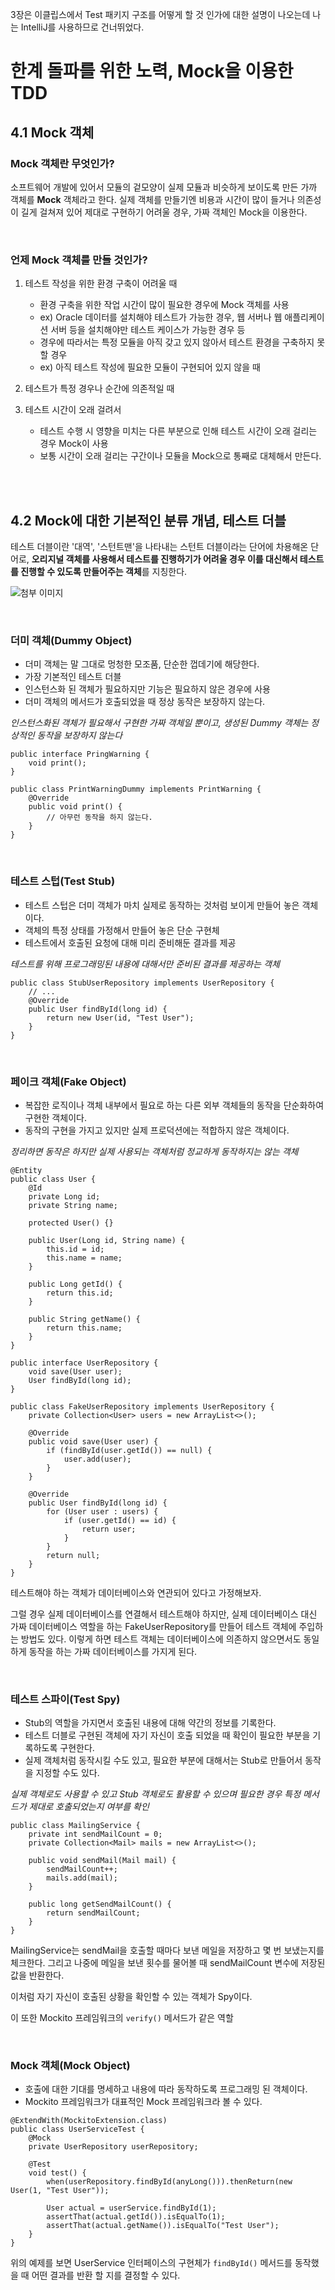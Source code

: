 3장은 이클립스에서 Test 패키지 구조를 어떻게 할 것 인가에 대한 설명이 나오는데 나는 IntelliJ를 사용하므로 건너뛰었다.

# 한계 돌파를 위한 노력, Mock을 이용한 TDD


## 4.1 Mock 객체

### Mock 객체란 무엇인가?

소프트웨어 개발에 있어서 모듈의 겉모양이 실제 모듈과 비슷하게 보이도록 만든 가까 객체를 **Mock** 객체라고 한다. 실제 객체를 만들기엔 비용과 시간이 많이 들거나 의존성이 길게 걸쳐져 있어 제대로 구현하기 어려울 경우, 가짜 객체인 Mock을 이용한다.


<br/>

### 언제 Mock 객체를 만들 것인가?

1. 테스트 작성을 위한 환경 구축이 어려울 때
    - 환경 구축을 위한 작업 시간이 많이 필요한 경우에 Mock 객체를 사용
    - ex) Oracle 데이터를 설치해야 테스트가 가능한 경우, 웹 서버나 웹 애플리케이션 서버 등을 설치해야만 테스트 케이스가 가능한 경우 등
    - 경우에 따라서는 특정 모듈을 아직 갖고 있지 않아서 테스트 환경을 구축하지 못할 경우
    - ex) 아직 테스트 작성에 필요한 모듈이 구현되어 있지 않을 때

2. 테스트가 특정 경우나 순간에 의존적일 때
 
3. 테스트 시간이 오래 걸려서
    - 테스트 수행 시 영향을 미치는 다른 부분으로 인해 테스트 시간이 오래 걸리는 경우 Mock이 사용
    - 보통 시간이 오래 걸리는 구간이나 모듈을 Mock으로 통째로 대체해서 만든다.


<br/>
<br/>

## 4.2 Mock에 대한 기본적인 분류 개념, 테스트 더블

테스트 더블이란 '대역', '스턴트맨'을 나타내는 스턴트 더블이라는 단어에 차용해온 단어로, **오리지널 객체를 사용해서 테스트를 진행하기가 어려울 경우 이를 대신해서 테스트를 진행할 수 있도록 만들어주는 객체**를 지칭한다.

![첨부 이미지](https://file-upload-store-jdd.s3.ap-northeast-2.amazonaws.com/tdd4-1.jpg)

<br/>

### 더미 객체(Dummy Object)

- 더미 객체는 말 그대로 멍청한 모조품, 단순한 껍데기에 해당한다.
- 가장 기본적인 테스트 더블
- 인스턴스화 된 객체가 필요하지만 기능은 필요하지 않은 경우에 사용
- 더미 객체의 메서드가 호출되었을 때 정상 동작은 보장하지 않는다.

*인스턴스화된 객체가 필요해서 구현한 가짜 객체일 뿐이고, 생성된 Dummy 객체는 정상적인 동작을 보장하지 않는다*


```
public interface PringWarning {
    void print();
}
```

```
public class PrintWarningDummy implements PrintWarning {
    @Override
    public void print() {
        // 아무런 동작을 하지 않는다.
    }
}
```

<br/>

### 테스트 스텁(Test Stub)

- 테스트 스텁은 더미 객체가 마치 실제로 동작하는 것처럼 보이게 만들어 놓은 객체이다.
- 객체의 특정 상태를 가정해서 만들어 놓은 단순 구현체
- 테스트에서 호출된 요청에 대해 미리 준비해둔 결과를 제공

*테스트를 위해 프로그래밍된 내용에 대해서만 준비된 결과를 제공하는 객체*

```
public class StubUserRepository implements UserRepository {
    // ...
    @Override
    public User findById(long id) {
        return new User(id, "Test User");
    }
}
```

<br/>

### 페이크 객체(Fake Object)

- 복잡한 로직이나 객체 내부에서 필요로 하는 다른 외부 객체들의 동작을 단순화하여 구현한 객체이다.
- 동작의 구현을 가지고 있지만 실제 프로덕션에는 적합하지 않은 객체이다.

*정리하면 동작은 하지만 실제 사용되는 객체처럼 정교하게 동작하지는 않는 객체*

```
@Entity
public class User {
    @Id
    private Long id;
    private String name;
    
    protected User() {}
    
    public User(Long id, String name) {
        this.id = id;
        this.name = name;
    }
    
    public Long getId() {
        return this.id;
    }
    
    public String getName() {
        return this.name;
    }
}
```

```
public interface UserRepository {
    void save(User user);
    User findById(long id);
}
```

```
public class FakeUserRepository implements UserRepository {
    private Collection<User> users = new ArrayList<>();
    
    @Override
    public void save(User user) {
        if (findById(user.getId()) == null) {
            user.add(user);
        }
    }
    
    @Override
    public User findById(long id) {
        for (User user : users) {
            if (user.getId() == id) {
                return user;
            }
        }
        return null;
    }
}
```

테스트해야 하는 객체가 데이터베이스와 연관되어 있다고 가정해보자.

그럴 경우 실제 데이터베이스를 연결해서 테스트해야 하지만, 실제 데이터베이스 대신 가짜 데이터베이스 역할을 하는 FakeUserRepository를 만들어 테스트 객체에 주입하는 방법도 있다. 이렇게 하면 테스트 객체는 데이터베이스에 의존하지 않으면서도 동일하게 동작을 하는 가짜 데이터베이스를 가지게 된다.

<br/>


### 테스트 스파이(Test Spy)

- Stub의 역할을 가지면서 호출된 내용에 대해 약간의 정보를 기록한다.
- 테스트 더블로 구현된 객체에 자기 자신이 호출 되었을 때 확인이 필요한 부분을 기록하도록 구현한다.
- 실제 객체처럼 동작시킬 수도 있고, 필요한 부분에 대해서는 Stub로 만들어서 동작을 지정할 수도 있다.

*실제 객체로도 사용할 수 있고 Stub 객체로도 활용할 수 있으며 필요한 경우 특정 메서드가 제대로 호출되었는지 여부를 확인*

```
public class MailingService {
    private int sendMailCount = 0;
    private Collection<Mail> mails = new ArrayList<>();

    public void sendMail(Mail mail) {
        sendMailCount++;
        mails.add(mail);
    }

    public long getSendMailCount() {
        return sendMailCount;
    }
}
```


MailingService는 sendMail을 호출할 때마다 보낸 메일을 저장하고 몇 번 보냈는지를 체크한다. 그리고 나중에 메일을 보낸 횟수를 물어볼 때 sendMailCount 변수에 저장된 값을 반환한다.

이처럼 자기 자신이 호출된 상황을 확인할 수 있는 객체가 Spy이다.

이 또한 Mockito 프레임워크의 `verify()` 메서드가 같은 역할

<br/>

### Mock 객체(Mock Object)

- 호출에 대한 기대를 명세하고 내용에 따라 동작하도록 프로그래밍 된 객체이다.
- Mockito 프레임워크가 대표적인 Mock 프레임워크라 볼 수 있다.

```
@ExtendWith(MockitoExtension.class)
public class UserServiceTest {
    @Mock
    private UserRepository userRepository;
    
    @Test
    void test() {
        when(userRepository.findById(anyLong())).thenReturn(new User(1, "Test User"));
        
        User actual = userService.findById(1);
        assertThat(actual.getId()).isEqualTo(1);
        assertThat(actual.getName()).isEqualTo("Test User");
    }
}
```

위의 예제를 보면 UserService 인터페이스의 구현체가 `findById()` 메서드를 동작했을 때 어떤 결과를 반환 할 지를 결정할 수 있다.